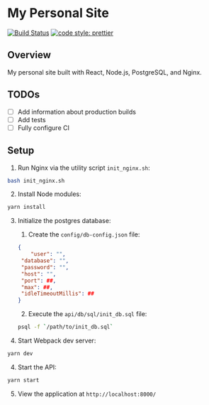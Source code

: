 # My Personal Site

[![Build Status](https://travis-ci.org/treyhakanson/personal-site.svg?branch=master)](https://travis-ci.org/treyhakanson/personal-site) [![code style: prettier](https://img.shields.io/badge/code_style-prettier-ff69b4.svg?style=flat-square)](https://github.com/prettier/prettier)

## Overview

My personal site built with React, Node.js, PostgreSQL, and Nginx.

## TODOs

* [ ] Add information about production builds
* [ ] Add tests
* [ ] Fully configure CI

## Setup

1. Run Nginx via the utility script `init_nginx.sh`:

```sh
bash init_nginx.sh
```

2. Install Node modules:

```sh
yarn install
```

3. Initialize the postgres database:

   1. Create the `config/db-config.json` file:

   ```json
   {
       "user": "",
   	"database": "",
   	"password": "",
   	"host": "",
   	"port": ##,
   	"max": ##,
   	"idleTimeoutMillis": ##
   }
   ```

   2. Execute the `api/db/sql/init_db.sql` file:

   ```sh
   psql -f `/path/to/init_db.sql`
   ```

4. Start Webpack dev server:

```sh
yarn dev
```

4. Start the API:

```sh
yarn start
```

5. View the application at `http://localhost:8000/`
